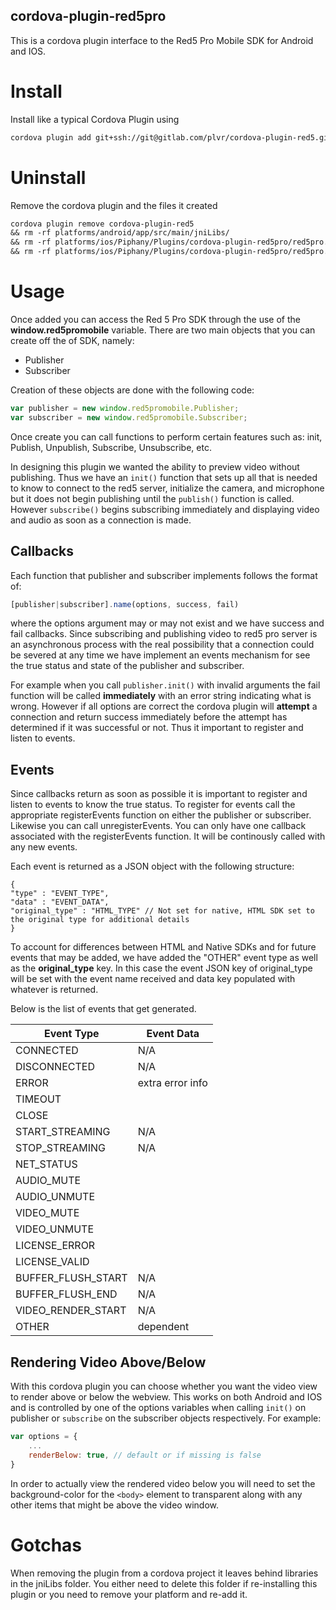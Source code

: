 cordova-plugin-red5pro
------------------------

This is a cordova plugin interface to the Red5 Pro Mobile SDK for Android and IOS.



# Install


Install like a typical Cordova Plugin using

```markdown
cordova plugin add git+ssh://git@gitlab.com/plvr/cordova-plugin-red5.git#1.2.0
```

# Uninstall 
Remove the cordova plugin and the files it created
```markdown
cordova plugin remove cordova-plugin-red5
&& rm -rf platforms/android/app/src/main/jniLibs/
&& rm -rf platforms/ios/Piphany/Plugins/cordova-plugin-red5pro/red5pro.h 
&& rm -rf platforms/ios/Piphany/Plugins/cordova-plugin-red5pro/red5pro.m 

```


# Usage

Once added you can access the Red 5 Pro SDK through the use of the **window.red5promobile** variable. There are two main objects that you can create off the of SDK, namely:

- Publisher
- Subscriber

Creation of these objects are done with the following code:

```javascript
var publisher = new window.red5promobile.Publisher;
var subscriber = new window.red5promobile.Subscriber;
```

Once create you can call functions to perform certain features such as: init, Publish, Unpublish, Subscribe, Unsubscribe, etc. 

In designing this plugin we wanted the ability to preview video without publishing. Thus we have an `init()` function that sets up all that is needed to know to connect to the red5 server, initialize the camera, and microphone but it does not begin publishing until the `publish()` function is called. However `subscribe()` begins subscribing immediately and displaying video and audio as soon as a connection is made.

## Callbacks

Each function that publisher and subscriber implements follows the format of:

```javascript
[publisher|subscriber].name(options, success, fail)
```

where the options argument may or may not exist and we have success and fail callbacks. Since subscribing and publishing video to red5 pro server is an asynchronous process with the real possibility that a connection could be severed at any time we have implement an events mechanism for see the true status and state of the publisher and subscriber.

For example when you call `publisher.init()` with invalid arguments the fail function will be called **immediately** with an error string indicating what is wrong. However if all options are correct the cordova plugin will **attempt** a connection and return success immediately before the attempt has determined if it was successful or not. Thus it important to register and listen to events.

## Events

Since callbacks return as soon as possible it is important to register and listen to events to know the true status. To register for events call the appropriate registerEvents function on either the publisher or subscriber. Likewise you can call unregisterEvents. You can only have one callback associated with the registerEvents function. It will be continously called with any new events.

Each event is returned as a JSON object with the following structure:

```
{
"type" : "EVENT_TYPE",
"data" : "EVENT_DATA",
"original_type" : "HTML_TYPE" // Not set for native, HTML SDK set to the original type for additional details
}
```

To account for differences between HTML and Native SDKs and for future events that may be added, we have added the "OTHER" event type as well as the **original_type** key. In this case the event JSON key of original_type will be set with the event name received and data key populated with whatever is returned.

Below is the list of events that get generated.

|  Event Type | Event Data  |
| ------------ | ------------ |
| CONNECTED  | N/A  |
| DISCONNECTED | N/A  |
| ERROR  | extra error info  |
| TIMEOUT  |   |
| CLOSE  |   |
| START_STREAMING  | N/A  |
| STOP_STREAMING  |  N/A  |
| NET_STATUS  |   |
| AUDIO_MUTE  |   |
| AUDIO_UNMUTE  |   |
| VIDEO_MUTE  |   |
| VIDEO_UNMUTE  |   |
| LICENSE_ERROR  |   |
| LICENSE_VALID  |   |
| BUFFER_FLUSH_START  | N/A  |
| BUFFER_FLUSH_END  |  N/A |
|  VIDEO_RENDER_START | N/A  |
|  OTHER | dependent  |


## Rendering Video Above/Below

With this cordova plugin you can choose whether you want the video view to render above or below the webview. This works on both Android and IOS and is controlled by one of the options variables when calling `init()` on publisher or `subscribe` on the subscriber objects respectively. For example:

```javascript
var options = {
    ...
    renderBelow: true, // default or if missing is false
}
```

In order to actually view the rendered video below you will need to set the background-color for the `<body>` element to transparent along with any other items that might be above the video window.

# Gotchas
When removing the plugin from a cordova project it leaves behind libraries in the jniLibs folder. You either need to delete this folder if re-installing this plugin or you need to remove your platform and re-add it.
